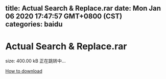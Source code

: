 
title: Actual Search & Replace.rar
date: Mon Jan 06 2020 17:47:57 GMT+0800 (CST)    
categories: baidu
---

# Actual Search & Replace.rar
size: 400.00 kB
 正在跳转中...
 

[How to download](https://bpcam.bemobtrk.com/go/2ceec3aa-1ca2-46d6-b9ff-aaa5c184517c?jno=3131)